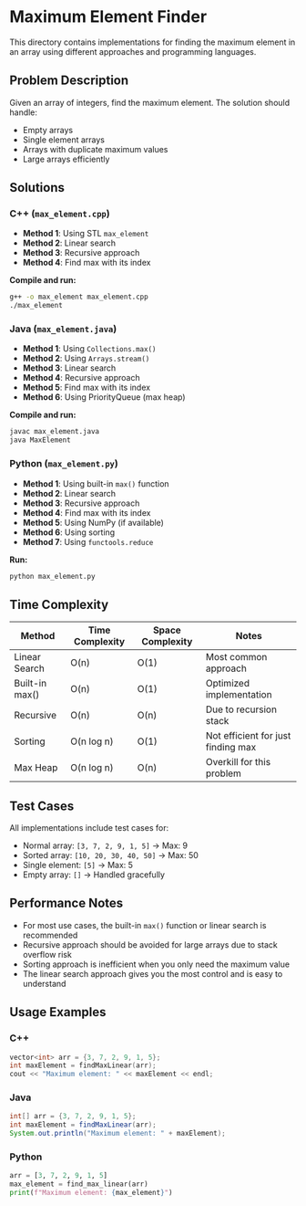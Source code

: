# Maximum Element Finder

This directory contains implementations for finding the maximum element in an array using different approaches and programming languages.

## Problem Description

Given an array of integers, find the maximum element. The solution should handle:
- Empty arrays
- Single element arrays
- Arrays with duplicate maximum values
- Large arrays efficiently

## Solutions

### C++ (`max_element.cpp`)
- **Method 1**: Using STL `max_element`
- **Method 2**: Linear search
- **Method 3**: Recursive approach
- **Method 4**: Find max with its index

**Compile and run:**
```bash
g++ -o max_element max_element.cpp
./max_element
```

### Java (`max_element.java`)
- **Method 1**: Using `Collections.max()`
- **Method 2**: Using `Arrays.stream()`
- **Method 3**: Linear search
- **Method 4**: Recursive approach
- **Method 5**: Find max with its index
- **Method 6**: Using PriorityQueue (max heap)

**Compile and run:**
```bash
javac max_element.java
java MaxElement
```

### Python (`max_element.py`)
- **Method 1**: Using built-in `max()` function
- **Method 2**: Linear search
- **Method 3**: Recursive approach
- **Method 4**: Find max with its index
- **Method 5**: Using NumPy (if available)
- **Method 6**: Using sorting
- **Method 7**: Using `functools.reduce`

**Run:**
```bash
python max_element.py
```

## Time Complexity

| Method | Time Complexity | Space Complexity | Notes |
|--------|----------------|------------------|-------|
| Linear Search | O(n) | O(1) | Most common approach |
| Built-in max() | O(n) | O(1) | Optimized implementation |
| Recursive | O(n) | O(n) | Due to recursion stack |
| Sorting | O(n log n) | O(1) | Not efficient for just finding max |
| Max Heap | O(n log n) | O(n) | Overkill for this problem |

## Test Cases

All implementations include test cases for:
- Normal array: `[3, 7, 2, 9, 1, 5]` → Max: 9
- Sorted array: `[10, 20, 30, 40, 50]` → Max: 50
- Single element: `[5]` → Max: 5
- Empty array: `[]` → Handled gracefully

## Performance Notes

- For most use cases, the built-in `max()` function or linear search is recommended
- Recursive approach should be avoided for large arrays due to stack overflow risk
- Sorting approach is inefficient when you only need the maximum value
- The linear search approach gives you the most control and is easy to understand

## Usage Examples

### C++
```cpp
vector<int> arr = {3, 7, 2, 9, 1, 5};
int maxElement = findMaxLinear(arr);
cout << "Maximum element: " << maxElement << endl;
```

### Java
```java
int[] arr = {3, 7, 2, 9, 1, 5};
int maxElement = findMaxLinear(arr);
System.out.println("Maximum element: " + maxElement);
```

### Python
```python
arr = [3, 7, 2, 9, 1, 5]
max_element = find_max_linear(arr)
print(f"Maximum element: {max_element}")
```